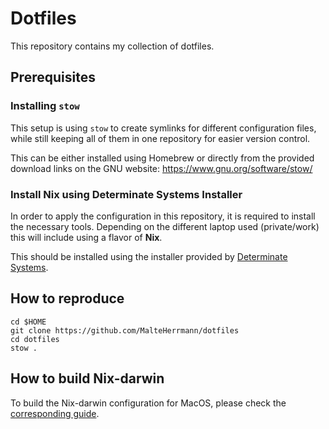 # Dotfiles

This repository contains my collection of dotfiles.

## Prerequisites

### Installing `stow`

This setup is using `stow` to create symlinks for different configuration files, while still keeping all of them in one repository for easier version control.

This can be either installed using Homebrew or directly from the provided download links on the GNU website:
https://www.gnu.org/software/stow/

### Install Nix using Determinate Systems Installer

In order to apply the configuration in this repository, it is required to install the necessary tools.
Depending on the different laptop used (private/work) this will include using a flavor of **Nix**.

This should be installed using the installer provided by [Determinate Systems](https://docs.determinate.systems/getting-started/individuals/#install).

## How to reproduce

```
cd $HOME
git clone https://github.com/MalteHerrmann/dotfiles
cd dotfiles
stow .
```

## How to build Nix-darwin

To build the Nix-darwin configuration for MacOS, please check the [corresponding guide](./.config/nix-darwin/README.md).


